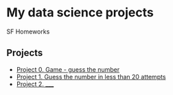 # My data science projects
SF Homeworks

## Projects

* [Project 0. Game - guess the number](https://github.com/impdirector/sf_data_science/tree/main/Project_0)
* [Project 1. Guess the number in less than 20 attempts](https://github.com/impdirector/sf_data_science/tree/main/Project_1)
* [Project 2. ___](_____)